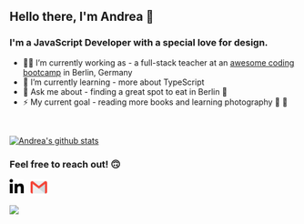 ## Hello there, I'm Andrea 🐣

### I'm a JavaScript Developer with a special love for design.

-   👩‍🏫 I’m currently working as - a full-stack teacher at an [awesome coding bootcamp](https://www.spiced-academy.com/en) in Berlin, Germany
-   🌱 I’m currently learning - more about TypeScript
-   💬 Ask me about - finding a great spot to eat in Berlin 🍝
-   ⚡ My current goal - reading more books and learning photography 📖 📸

<br />

[![Andrea's github stats](https://github-readme-stats.vercel.app/api?username=ariasdrea&count_private=true&show_icons=true&theme=nightowl&hide_title=true&langs_count=2)](https://github.com/anuraghazra/github-readme-stats)

### Feel free to reach out! 🙃

[<img align="left" alt="linkedin" width="25px" src="assets/linkedin.png" />](https://www.linkedin.com/in/a-arias/)&nbsp;&nbsp;&nbsp;[<img alt="email" width="29px" src="assets/gmail.png" />](mailto:andrea@spiced-academy.com)

![](https://komarev.com/ghpvc/?username=ariasdrea&color=blue&style=plastic&label=👀)
